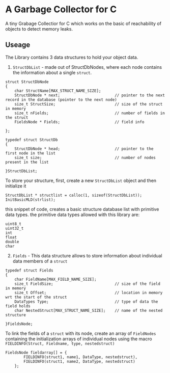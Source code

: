 # A Garbage Collector for C
A tiny Grabage Collectior for C which works on the basic of reachability of objects to detect memory leaks.

## Useage
The Library contains 3 data structures to hold your object data.
1. `StructDbList` - made out of StructDbNodes, where each node contains the information about a single `struct`. 

````
struct StructDbNode
{
    char StructName[MAX_STRUCT_NAME_SIZE];
    StructDbNode * next;                        // pointer to the next record in the database (pointer to the next node)
    size_t StructSize;                          // size of the struct in memory
    size_t nFields;                             // number of fields in the struct
    FieldsNode * Fields;                        // field info

};
````

````
typedef struct StructDb
{
    StructDbNode * head;                        // pointer to the first node in the list
    size_t size;                                // number of nodes present in the list

}StructDbList;
````
To store your structure, first, create a new `StructDbList` object and then initialize it
````
StructDbList * structlist = calloc(1, sizeof(StructDbList));
InitBasicMLD(strlist);
````
this snippet of code, creates a basic structure database list with primitive data types.
the primitive data types allowed with this library are:
````
uint8_t
uint32_t
int
float
double
char
````
2. `Fields` - This data structure allows to store information about individual data members of a `struct`

````
typedef struct Fields
{
    char FieldName[MAX_FIELD_NAME_SIZE]; 
    size_t FieldSize;                           // size of the field in memory
    size_t Offset;                              // location in memory wrt the start of the struct
    DataTypes Type;                             // type of data the field holds
    char NestedStruct[MAX_STRUCT_NAME_SIZE];    // name of the nested structure

}FieldsNode;
````
To link the fields of a `struct` with its node, create an array of `FieldNodes` containing the initialization arrays of individual nodes using the macro `FIELDINFO(Struct, Fieldname, type, nestedstruct)`

````
FieldsNode fieldarray[] = {
        FIELDINFO(struct1, name1, DataType, nestedstruct),
        FIELDINFO(struct1, name2, DataType, nestedstruct)
    };
````

